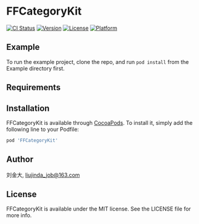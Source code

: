 # FFCategoryKit

[![CI Status](https://img.shields.io/travis/刘金大/FFCategoryKit.svg?style=flat)](https://travis-ci.org/刘金大/FFCategoryKit)
[![Version](https://img.shields.io/cocoapods/v/FFCategoryKit.svg?style=flat)](https://cocoapods.org/pods/FFCategoryKit)
[![License](https://img.shields.io/cocoapods/l/FFCategoryKit.svg?style=flat)](https://cocoapods.org/pods/FFCategoryKit)
[![Platform](https://img.shields.io/cocoapods/p/FFCategoryKit.svg?style=flat)](https://cocoapods.org/pods/FFCategoryKit)

## Example

To run the example project, clone the repo, and run `pod install` from the Example directory first.

## Requirements

## Installation

FFCategoryKit is available through [CocoaPods](https://cocoapods.org). To install
it, simply add the following line to your Podfile:

```ruby
pod 'FFCategoryKit'
```

## Author

刘金大, liujinda_job@163.com

## License

FFCategoryKit is available under the MIT license. See the LICENSE file for more info.
